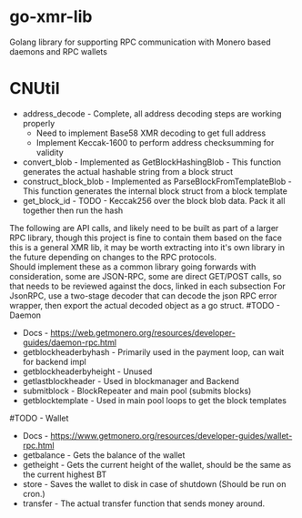 # go-xmr-lib
Golang library for supporting RPC communication with Monero based daemons and RPC wallets

# CNUtil
* address_decode - Complete, all address decoding steps are working properly
  * Need to implement Base58 XMR decoding to get full address
  * Implement Keccak-1600 to perform address checksumming for validity
* convert_blob - Implemented as GetBlockHashingBlob - This function generates the actual hashable string from a block struct
* construct_block_blob - Implemented as ParseBlockFromTemplateBlob - This function generates the internal block struct from a block template
* get_block_id - TODO - Keccak256 over the block blob data.  Pack it all together then run the hash


The following are API calls, and likely need to be built as part of a larger RPC library, though this project is fine to contain them based on the face this is a general XMR lib, it may be worth extracting into it's own library in the future depending on changes to the RPC protocols.  
Should implement these as a common library going forwards with consideration, some are JSON-RPC, some are direct GET/POST calls, so that needs to be reviewed against the docs, linked in each subsection
For JsonRPC, use a two-stage decoder that can decode the json RPC error wrapper, then export the actual decoded object as a go struct.
#TODO - Daemon
* Docs - https://web.getmonero.org/resources/developer-guides/daemon-rpc.html
* getblockheaderbyhash - Primarily used in the payment loop, can wait for backend impl
* getblockheaderbyheight - Unused
* getlastblockheader - Used in blockmanager and Backend
* submitblock - BlockRepeater and main pool (submits blocks)
* getblocktemplate - Used in main pool loops to get the block templates

#TODO - Wallet
* Docs - https://www.getmonero.org/resources/developer-guides/wallet-rpc.html
* getbalance - Gets the balance of the wallet
* getheight - Gets the current height of the wallet, should be the same as the current highest BT
* store - Saves the wallet to disk in case of shutdown (Should be run on cron.)
* transfer - The actual transfer function that sends money around.